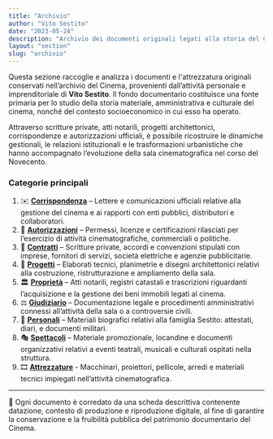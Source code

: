```yaml
---
title: "Archivio"
author: "Vito Sestito"
date: "2023-05-24"
description: "Archivio dei documenti originali legati alla storia del Cinema Teatro Sestito, alla famiglia Sestito e alle attività economiche e culturali che hanno accompagnato la vita del cinema nel corso del Novecento."
layout: "section"
slug: "archivio"
---
```


Questa sezione raccoglie e analizza i documenti e l'attrezzatura originali conservati nell’archivio del Cinema, provenienti dall’attività personale e imprenditoriale di **Vito Sestito**. Il fondo documentario costituisce una fonte primaria per lo studio della storia materiale, amministrativa e culturale del cinema, nonché del contesto socioeconomico in cui esso ha operato.

Attraverso scritture private, atti notarili, progetti architettonici, corrispondenze e autorizzazioni ufficiali, è possibile ricostruire le dinamiche gestionali, le relazioni istituzionali e le trasformazioni urbanistiche che hanno accompagnato l’evoluzione della sala cinematografica nel corso del Novecento.

### Categorie principali

1. ✉️ **[Corrispondenza](/categories/Corrispondenza/)** – Lettere e comunicazioni ufficiali relative alla gestione del cinema e ai rapporti con enti pubblici, distributori e collaboratori.
2. 🪪 **[Autorizzazioni](/categories/Autorizzazioni/)** – Permessi, licenze e certificazioni rilasciati per l’esercizio di attività cinematografiche, commerciali o politiche.
3. 📜 **[Contratti](/categories/Contratti/)** – Scritture private, accordi e convenzioni stipulati con imprese, fornitori di servizi, società elettriche e agenzie pubblicitarie.
4. 🧱 **[Progetti](/categories/Progetti/)** – Elaborati tecnici, planimetrie e disegni architettonici relativi alla costruzione, ristrutturazione e ampliamento della sala.
5. 🏛️ **[Proprietà](/categories/Proprietà/)** – Atti notarili, registri catastali e trascrizioni riguardanti l’acquisizione e la gestione dei beni immobili legati al cinema.
6. ⚖️ **[Giudiziario](/categories/Giudiziario/)** – Documentazione legale e procedimenti amministrativi connessi all’attività della sala o a controversie civili.
7. 👤 **[Personali](/categories/Personali/)** – Materiali biografici relativi alla famiglia Sestito: attestati, diari, e documenti militari.
8. 🎭 **[Spettacoli](/categories/Spettacoli/)** – Materiale promozionale, locandine e documenti organizzativi relativi a eventi teatrali, musicali e culturali ospitati nella struttura.
9. 🎞️ **[Attrezzature](/categories/Attrezzature/)** - Macchinari, proiettori, pellicole, arredi e materiali tecnici impiegati nell’attività cinematografica.

---

📁 Ogni documento è corredato da una scheda descrittiva contenente datazione, contesto di produzione e riproduzione digitale, al fine di garantire la conservazione e la fruibilità pubblica del patrimonio documentario del Cinema.
